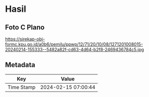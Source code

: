 # Hasil

## Foto C Plano

https://sirekap-obj-formc.kpu.go.id/a0b6/pemilu/ppwp/12/71/20/10/08/1271201008015-20240214-155333--5482a82f-cd63-4d64-b2f8-2469436784c5.jpg


## Metadata

| Key        | Value               |
| ---------- | ------------------- |
| Time Stamp | 2024-02-15 07:00:44 |



